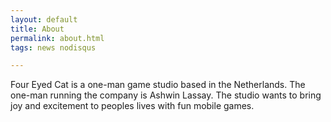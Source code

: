 ```yaml
---
layout: default
title: About
permalink: about.html 
tags: news nodisqus

---
```

Four Eyed Cat is a one-man game studio based in the Netherlands. The one-man running the company is Ashwin Lassay. The studio wants to bring joy and excitement to peoples lives with fun mobile games. 